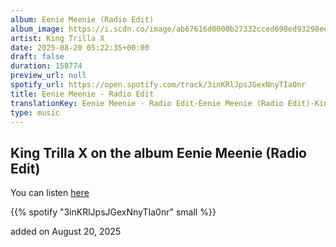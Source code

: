 ```yaml
---
album: Eenie Meenie (Radio Edit)
album_image: https://i.scdn.co/image/ab67616d0000b27332cced698ed93298ee00d203
artist: King Trilla X
date: 2025-08-20 05:22:35+00:00
draft: false
duration: 158774
preview_url: null
spotify_url: https://open.spotify.com/track/3inKRlJpsJGexNnyTIa0nr
title: Eenie Meenie - Radio Edit
translationKey: Eenie Meenie - Radio Edit-Eenie Meenie (Radio Edit)-King Trilla X
type: music
---
```



## King Trilla X on the album Eenie Meenie (Radio Edit)

You can listen [here](https://open.spotify.com/track/3inKRlJpsJGexNnyTIa0nr)

{{% spotify "3inKRlJpsJGexNnyTIa0nr" small %}}

added on August 20, 2025
